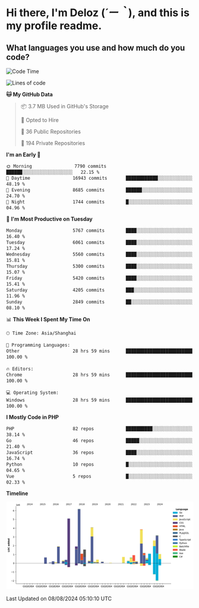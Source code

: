 # **Hi there, I'm Deloz (*´ー｀*), and this is my profile readme.**

## **What languages you use and how much do you code?**

<!--START_SECTION:waka-->
![Code Time](http://img.shields.io/badge/Code%20Time-4%2C529%20hrs%2014%20mins-blue)

![Lines of code](https://img.shields.io/badge/From%20Hello%20World%20I%27ve%20Written-40.5%20million%20lines%20of%20code-blue)

**🐱 My GitHub Data** 

> 📦 3.7 MB Used in GitHub's Storage 
 > 
> 💼 Opted to Hire
 > 
> 📜 36 Public Repositories 
 > 
> 🔑 194 Private Repositories 
 > 
**I'm an Early 🐤** 

```text
🌞 Morning                7790 commits        ██████░░░░░░░░░░░░░░░░░░░   22.15 % 
🌆 Daytime                16943 commits       ████████████░░░░░░░░░░░░░   48.19 % 
🌃 Evening                8685 commits        ██████░░░░░░░░░░░░░░░░░░░   24.70 % 
🌙 Night                  1744 commits        █░░░░░░░░░░░░░░░░░░░░░░░░   04.96 % 
```
📅 **I'm Most Productive on Tuesday** 

```text
Monday                   5767 commits        ████░░░░░░░░░░░░░░░░░░░░░   16.40 % 
Tuesday                  6061 commits        ████░░░░░░░░░░░░░░░░░░░░░   17.24 % 
Wednesday                5560 commits        ████░░░░░░░░░░░░░░░░░░░░░   15.81 % 
Thursday                 5300 commits        ████░░░░░░░░░░░░░░░░░░░░░   15.07 % 
Friday                   5420 commits        ████░░░░░░░░░░░░░░░░░░░░░   15.41 % 
Saturday                 4205 commits        ███░░░░░░░░░░░░░░░░░░░░░░   11.96 % 
Sunday                   2849 commits        ██░░░░░░░░░░░░░░░░░░░░░░░   08.10 % 
```


📊 **This Week I Spent My Time On** 

```text
🕑︎ Time Zone: Asia/Shanghai

💬 Programming Languages: 
Other                    28 hrs 59 mins      █████████████████████████   100.00 % 

🔥 Editors: 
Chrome                   28 hrs 59 mins      █████████████████████████   100.00 % 

💻 Operating System: 
Windows                  28 hrs 59 mins      █████████████████████████   100.00 % 
```

**I Mostly Code in PHP** 

```text
PHP                      82 repos            ██████████░░░░░░░░░░░░░░░   38.14 % 
Go                       46 repos            █████░░░░░░░░░░░░░░░░░░░░   21.40 % 
JavaScript               36 repos            ████░░░░░░░░░░░░░░░░░░░░░   16.74 % 
Python                   10 repos            █░░░░░░░░░░░░░░░░░░░░░░░░   04.65 % 
Vue                      5 repos             █░░░░░░░░░░░░░░░░░░░░░░░░   02.33 % 
```



**Timeline**

![Lines of Code chart](https://raw.githubusercontent.com/deloz/deloz/main/assets/bar_graph.png)


 Last Updated on 08/08/2024 05:10:10 UTC
<!--END_SECTION:waka-->
